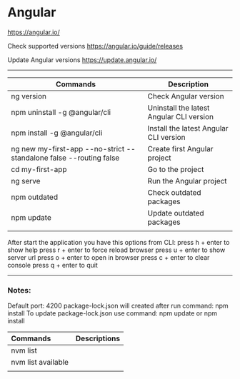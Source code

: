 # **Angular**

https://angular.io/

Check supported versions
https://angular.io/guide/releases

Update Angular versions
https://update.angular.io/

---

|Commands                                                           |Description                             |
|--                                                                 |--                                      |
|ng version                                                         |Check Angular version                   |
|npm uninstall -g @angular/cli                                      |Uninstall the latest Angular CLI version|
|npm install -g @angular/cli                                        |Install the latest Angular CLI version  |
|ng new my-first-app --no-strict --standalone false --routing false |Create first Angular project            |
|cd my-first-app                                                    |Go to the project                       |
|ng serve                                                           |Run the Angular project                 |
|npm outdated                                                       |Check outdated packages                 |
|npm update                                                         |Update outdated packages                |
|||

After start the application you have this options from CLI:
press h + enter to show help
press r + enter to force reload browser
press u + enter to show server url
press o + enter to open in browser
press c + enter to clear console
press q + enter to quit

---

### **Notes:**
Default port: 4200
package-lock.json will created after run command: npm install
To update package-lock.json use command: npm update or npm install

|Commands   |Descriptions|
|:--        |:--|
|nvm list||
|nvm list available||
|||
